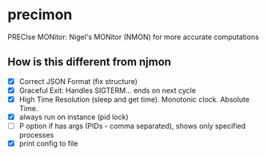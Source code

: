 # precimon

PRECIse MONitor: Nigel's MONitor (NMON) for more accurate computations

## How is this different from njmon

- [x] Correct JSON Format (fix structure)
- [x] Graceful Exit: Handles SIGTERM... ends on next cycle
- [x] High Time Resolution (sleep and get time). Monotonic clock. Absolute Time.
- [x] always run on instance (pid lock)
- [ ] P option if has args (PIDs - comma separated), shows only specified processes
- [x] print config to file
